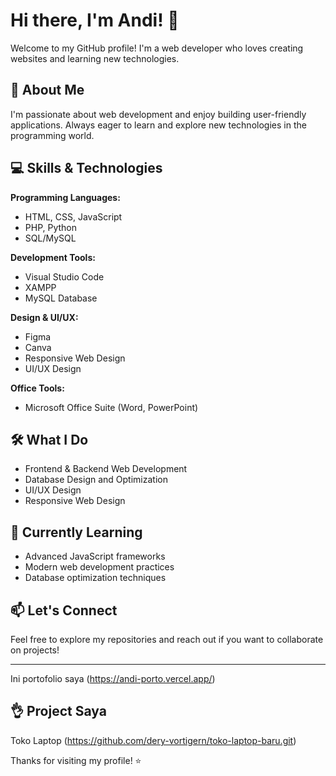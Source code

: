 # Hi there, I'm Andi! 👋

Welcome to my GitHub profile! I'm a web developer who loves creating websites and learning new technologies.

## 🚀 About Me

I'm passionate about web development and enjoy building user-friendly applications. Always eager to learn and explore new technologies in the programming world.

## 💻 Skills & Technologies

**Programming Languages:**
- HTML, CSS, JavaScript
- PHP, Python
- SQL/MySQL

**Development Tools:**
- Visual Studio Code
- XAMPP
- MySQL Database

**Design & UI/UX:**
- Figma
- Canva
- Responsive Web Design
- UI/UX Design

**Office Tools:**
- Microsoft Office Suite (Word, PowerPoint)

## 🛠️ What I Do

- Frontend & Backend Web Development
- Database Design and Optimization
- UI/UX Design
- Responsive Web Design

## 🌱 Currently Learning

- Advanced JavaScript frameworks
- Modern web development practices
- Database optimization techniques

## 📫 Let's Connect

Feel free to explore my repositories and reach out if you want to collaborate on projects!

---
Ini portofolio saya (https://andi-porto.vercel.app/)

## 👌 Project Saya 
Toko Laptop (https://github.com/dery-vortigern/toko-laptop-baru.git)

Thanks for visiting my profile! ⭐
